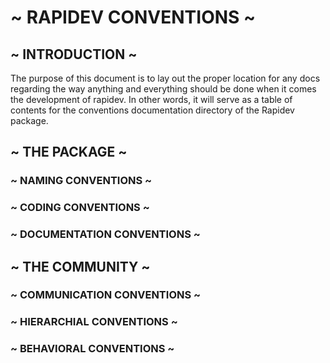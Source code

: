 # ~ RAPIDEV CONVENTIONS ~


## ~ INTRODUCTION ~

The purpose of this document is to lay out the proper location for any docs regarding the way anything and 
everything should be done when it comes the development of rapidev. In other words, it will serve as a table 
of contents for the conventions documentation directory of the Rapidev package. 



## ~ THE PACKAGE ~


### ~ NAMING CONVENTIONS ~




### ~ CODING CONVENTIONS ~




### ~ DOCUMENTATION CONVENTIONS ~





## ~ THE COMMUNITY ~

### ~ COMMUNICATION CONVENTIONS ~




### ~ HIERARCHIAL CONVENTIONS ~





### ~ BEHAVIORAL CONVENTIONS ~